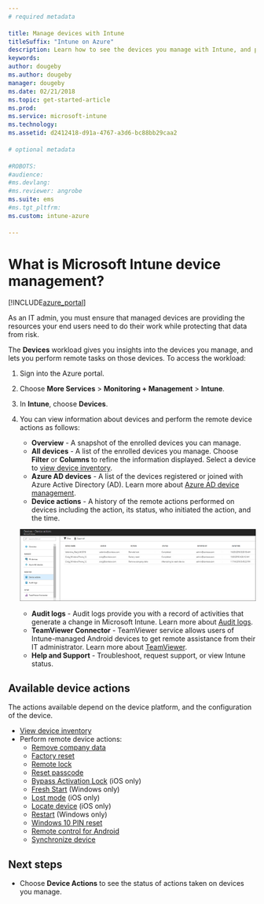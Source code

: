 ```yaml
---
# required metadata

title: Manage devices with Intune
titleSuffix: "Intune on Azure"
description: Learn how to see the devices you manage with Intune, and perform various operations on them."
keywords:
author: dougeby
ms.author: dougeby
manager: dougeby
ms.date: 02/21/2018
ms.topic: get-started-article
ms.prod:
ms.service: microsoft-intune
ms.technology:
ms.assetid: d2412418-d91a-4767-a3d6-bc88bb29caa2

# optional metadata

#ROBOTS:
#audience:
#ms.devlang:
#ms.reviewer: angrobe
ms.suite: ems
#ms.tgt_pltfrm:
ms.custom: intune-azure

---
```


# What is Microsoft Intune device management?


[!INCLUDE[azure_portal](./includes/azure_portal.md)]

As an IT admin, you must ensure that managed devices are providing the resources your end users need to do their work while protecting that data from risk.

The **Devices** workload gives you insights into the devices you manage, and lets you perform remote tasks on those devices. To access the workload:

1. Sign into the Azure portal.
2. Choose **More Services** > **Monitoring + Management** > **Intune**.
3. In **Intune**, choose **Devices**.
4. You can view information about devices and perform the remote device actions as follows:
	- **Overview** - A snapshot of the enrolled devices you can manage.
	- **All devices** - A list of the enrolled devices you manage. Choose **Filter** or **Columns** to refine the information displayed. Select a device to [view device inventory](device-inventory.md).
	- **Azure AD devices** - A list of the devices registered or joined with Azure Active Directory (AD). Learn more about [Azure AD device management](https://docs.microsoft.com/azure/active-directory/device-management-introduction).
	- **Device actions** - A history of the remote actions performed on devices including the action, its status, who initiated the action, and the time.

	![Monitor device actions](./media/monitor-device-actions.png)

	- **Audit logs** - Audit logs provide you with a record of activities that generate a change in Microsoft Intune. Learn more about [Audit logs](monitor-audit-logs.md).
	- **TeamViewer Connector** - TeamViewer service allows users of Intune-managed Android devices to get remote assistance from their IT administrator. Learn more about [TeamViewer](device-profile-android-teamviewer.md).
	- **Help and Support** - Troubleshoot, request support, or view Intune status.	

## Available device actions
The actions available depend on the device platform, and the configuration of the device.

- [View device inventory](device-inventory.md)
- Perform remote device actions:
	- [Remove company data](devices-wipe.md#remove-company-data)
	- [Factory reset](devices-wipe.md#factory-reset)
	- [Remote lock](device-remote-lock.md)
	- [Reset passcode](device-passcode-reset.md)
	- [Bypass Activation Lock](device-activation-lock-bypass.md) (iOS only)
	- [Fresh Start](device-fresh-start.md) (Windows only)
	- [Lost mode](device-lost-mode.md) (iOS only)
	- [Locate device](device-locate.md) (iOS only)
	- [Restart](device-restart.md) (Windows only)
	- [Windows 10 PIN reset](device-windows-pin-reset.md)
	- [Remote control for Android](device-profile-android-teamviewer.md)
	- [Synchronize device](device-sync.md)


## Next steps

- Choose **Device Actions** to see the status of actions taken on devices you manage.
